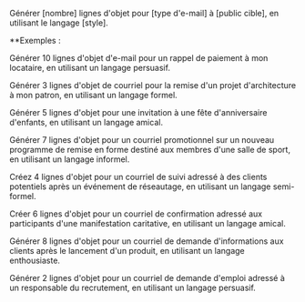 Générer [nombre] lignes d'objet pour [type d'e-mail] à [public cible], en utilisant le langage [style].

**Exemples :

Générer 10 lignes d'objet d'e-mail pour un rappel de paiement à mon locataire, en utilisant un langage persuasif.

Générer 3 lignes d'objet de courriel pour la remise d'un projet d'architecture à mon patron, en utilisant un langage formel.

Générer 5 lignes d'objet pour une invitation à une fête d'anniversaire d'enfants, en utilisant un langage amical.

Générer 7 lignes d'objet pour un courriel promotionnel sur un nouveau programme de remise en forme destiné aux membres d'une salle de sport, en utilisant un langage informel.

Créez 4 lignes d'objet pour un courriel de suivi adressé à des clients potentiels après un événement de réseautage, en utilisant un langage semi-formel.

Créer 6 lignes d'objet pour un courriel de confirmation adressé aux participants d'une manifestation caritative, en utilisant un langage amical.

Générer 8 lignes d'objet pour un courriel de demande d'informations aux clients après le lancement d'un produit, en utilisant un langage enthousiaste.

Générer 2 lignes d'objet pour un courriel de demande d'emploi adressé à un responsable du recrutement, en utilisant un langage persuasif.
